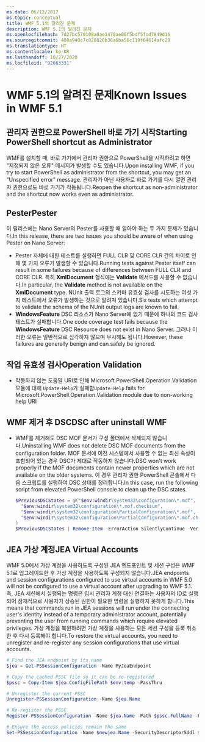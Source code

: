 ```yaml
---
ms.date: 06/12/2017
ms.topic: conceptual
title: WMF 5.1의 알려진 문제
description: WMF 5.1의 알려진 문제
ms.openlocfilehash: 7d27bc570108a0ae1470ae06f5bdf5fcd7849d16
ms.sourcegitcommit: 488a940c7c828820b36a6ba56c119f64614afc29
ms.translationtype: HT
ms.contentlocale: ko-KR
ms.lasthandoff: 10/27/2020
ms.locfileid: "92663331"
---
```

# <a name="known-issues-in-wmf-51"></a><span data-ttu-id="ab815-103">WMF 5.1의 알려진 문제</span><span class="sxs-lookup"><span data-stu-id="ab815-103">Known Issues in WMF 5.1</span></span>

## <a name="starting-powershell-shortcut-as-administrator"></a><span data-ttu-id="ab815-104">관리자 권한으로 PowerShell 바로 가기 시작</span><span class="sxs-lookup"><span data-stu-id="ab815-104">Starting PowerShell shortcut as Administrator</span></span>

<span data-ttu-id="ab815-105">WMF를 설치할 때, 바로 가기에서 관리자 권한으로 PowerShell을 시작하려고 하면 "지정되지 않은 오류" 메시지가 발생할 수도 있습니다.</span><span class="sxs-lookup"><span data-stu-id="ab815-105">Upon installing WMF, if you try to start PowerShell as administrator from the shortcut, you may get an "Unspecified error" message.</span></span> <span data-ttu-id="ab815-106">관리자가 아닌 사용자로 바로 가기를 다시 열면 관리자 권한으로도 바로 가기가 작동됩니다.</span><span class="sxs-lookup"><span data-stu-id="ab815-106">Reopen the shortcut as non-administrator and the shortcut now works even as administrator.</span></span>

## <a name="pester"></a><span data-ttu-id="ab815-107">Pester</span><span class="sxs-lookup"><span data-stu-id="ab815-107">Pester</span></span>

<span data-ttu-id="ab815-108">이 릴리스에는 Nano Server의 Pester를 사용할 때 알아야 하는 두 가지 문제가 있습니다.</span><span class="sxs-lookup"><span data-stu-id="ab815-108">In this release, there are two issues you should be aware of when using Pester on Nano Server:</span></span>

- <span data-ttu-id="ab815-109">Pester 자체에 대한 테스트를 실행하면 FULL CLR 및 CORE CLR 간의 차이로 인해 몇 가지 오류가 발생할 수 있습니다.</span><span class="sxs-lookup"><span data-stu-id="ab815-109">Running tests against Pester itself can result in some failures because of differences between FULL CLR and CORE CLR.</span></span> <span data-ttu-id="ab815-110">특히 **XmlDocument** 형식에는 **Validate** 메서드를 사용할 수 없습니다.</span><span class="sxs-lookup"><span data-stu-id="ab815-110">In particular, the **Validate** method is not available on the **XmlDocument** type.</span></span> <span data-ttu-id="ab815-111">NUnit 출력 로그의 스키마 유효성 검사를 시도하는 여섯 가지 테스트에서 오류가 발생하는 것으로 알려져 있습니다.</span><span class="sxs-lookup"><span data-stu-id="ab815-111">Six tests which attempt to validate the schema of the NUnit output logs are known to fail.</span></span>
- <span data-ttu-id="ab815-112">**WindowsFeature** DSC 리소스가 Nano Server에 없기 때문에 하나의 코드 검사 테스트가 실패합니다.</span><span class="sxs-lookup"><span data-stu-id="ab815-112">One code coverage test fails because the **WindowsFeature** DSC Resource does not exist in Nano Server.</span></span> <span data-ttu-id="ab815-113">그러나 이러한 오류는 일반적으로 심각하지 않으며 무시해도 됩니다.</span><span class="sxs-lookup"><span data-stu-id="ab815-113">However, these failures are generally benign and can safely be ignored.</span></span>

## <a name="operation-validation"></a><span data-ttu-id="ab815-114">작업 유효성 검사</span><span class="sxs-lookup"><span data-stu-id="ab815-114">Operation Validation</span></span>

- <span data-ttu-id="ab815-115">작동하지 않는 도움말 URI로 인해 Microsoft.PowerShell.Operation.Validation 모듈에 대해 `Update-Help`가 실패함</span><span class="sxs-lookup"><span data-stu-id="ab815-115">`Update-Help` fails for Microsoft.PowerShell.Operation.Validation module due to non-working help URI</span></span>

## <a name="dsc-after-uninstall-wmf"></a><span data-ttu-id="ab815-116">WMF 제거 후 DSC</span><span class="sxs-lookup"><span data-stu-id="ab815-116">DSC after uninstall WMF</span></span>

- <span data-ttu-id="ab815-117">WMF를 제거해도 DSC MOF 문서가 구성 폴더에서 삭제되지 않습니다.</span><span class="sxs-lookup"><span data-stu-id="ab815-117">Uninstalling WMF does not delete DSC MOF documents from the configuration folder.</span></span> <span data-ttu-id="ab815-118">MOF 문서에 이전 시스템에서 사용할 수 없는 최신 속성이 포함되어 있는 경우 DSC가 제대로 작동하지 않습니다.</span><span class="sxs-lookup"><span data-stu-id="ab815-118">DSC won't work properly if the MOF documents contain newer properties which are not available on the older systems.</span></span> <span data-ttu-id="ab815-119">이 경우 관리자 권한 PowerShell 콘솔에서 다음 스크립트를 실행하여 DSC 상태를 정리합니다.</span><span class="sxs-lookup"><span data-stu-id="ab815-119">In this case, run the following script from elevated PowerShell console to clean up the DSC states.</span></span>

  ```powershell
  $PreviousDSCStates = @("$env:windir\system32\configuration\*.mof",
    "$env:windir\system32\configuration\*.mof.checksum",
    "$env:windir\system32\configuration\PartialConfiguration\*.mof",
    "$env:windir\system32\configuration\PartialConfiguration\*.mof.checksum"
  )
  $PreviousDSCStates | Remove-Item -ErrorAction SilentlyContinue -Verbose
  ```

## <a name="jea-virtual-accounts"></a><span data-ttu-id="ab815-120">JEA 가상 계정</span><span class="sxs-lookup"><span data-stu-id="ab815-120">JEA Virtual Accounts</span></span>

<span data-ttu-id="ab815-121">WMF 5.0에서 가상 계정을 사용하도록 구성된 JEA 엔드포인트 및 세션 구성은 WMF 5.1로 업그레이드한 후 가상 계정을 사용하도록 구성되지 않습니다.</span><span class="sxs-lookup"><span data-stu-id="ab815-121">JEA endpoints and session configurations configured to use virtual accounts in WMF 5.0 will not be configured to use a virtual account after upgrading to WMF 5.1.</span></span> <span data-ttu-id="ab815-122">즉, JEA 세션에서 실행되는 명령은 임시 관리자 계정 대신 연결하는 사용자의 ID로 실행되어 잠재적으로 사용자가 상승된 권한이 필요한 명령을 실행하지 못하게 합니다.</span><span class="sxs-lookup"><span data-stu-id="ab815-122">This means that commands run in JEA sessions will run under the connecting user's identity instead of a temporary administrator account, potentially preventing the user from running commands which require elevated privileges.</span></span> <span data-ttu-id="ab815-123">가상 계정을 복원하려면 가상 계정을 사용하는 모든 세션 구성을 등록 취소한 후 다시 등록해야 합니다.</span><span class="sxs-lookup"><span data-stu-id="ab815-123">To restore the virtual accounts, you need to unregister and re-register any session configurations that use virtual accounts.</span></span>

```powershell
# Find the JEA endpoint by its name
$jea = Get-PSSessionConfiguration -Name MyJeaEndpoint

# Copy the cached PSSC file so it can be re-registered
$pssc = Copy-Item $jea.ConfigFilePath $env:temp -PassThru

# Unregister the current PSSC
Unregister-PSSessionConfiguration -Name $jea.Name

# Re-register the PSSC
Register-PSSessionConfiguration -Name $jea.Name -Path $pssc.FullName -Force

# Ensure the access policies remain the same
Set-PSSessionConfiguration -Name $newjea.Name -SecurityDescriptorSddl $jea.SecurityDescriptorSddl
```
